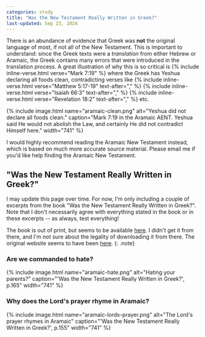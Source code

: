 ```yaml
---
categories: study
title: "Was the New Testament Really Written in Greek?"
last-updated: Sep 23, 2024
---
```


There is an abundance of evidence that Greek was **not** the original language of most, if not all of the New Testament. This is important to understand: since the Greek texts were a *translation* from either Hebrew or Aramaic, the Greek contains many errors that were introduced in the translation process. A great illustration of why this is so critical is {% include inline-verse.html verse="Mark 7:19" %} where the Greek has Yeshua declaring all foods clean, contradicting verses like {% include inline-verse.html verse="Matthew 5:17-19" text-after="," %} {% include inline-verse.html verse="Isaiah 66:3" text-after="," %} {% include inline-verse.html verse="Revelation 18:2" text-after="," %} etc.

{% include image.html name="aramaic-clean.png" alt="Yeshua did not declare all foods clean." caption="Mark 7:19 in the Aramaic AENT. Yeshua said He would not abolish the Law, and certainly He did not contradict Himself here." width="741" %}

I would highly recommend reading the Aramaic New Testament instead, which is based on much more accurate source material. Please email me if you'd like help finding the Aramaic New Testament.

## "Was the New Testament Really Written in Greek?"

I may update this page over time. For now, I'm only including a couple of excerpts from the book "Was the New Testament Really Written in Greek?". Note that I don't necessarily agree with everything stated in the book or in these excerpts -- as always, test everything!

The book is out of print, but seems to be available [here](https://archive.org/details/WastheNewTestamentReallyWritteninGreek1e). I didn't get it from there, and I'm not sure about the legality of downloading it from there. The original website seems to have been [here](https://web.archive.org/web/20090316103840/http://www.aramaicpeshitta.com/downloadbook.htm).
{: .note}

### Are we commanded to hate?

{% include image.html name="aramaic-hate.png" alt="Hating your parents?" caption="'Was the New Testament Really Written in Greek?', p.165" width="741" %}

### Why does the Lord's prayer rhyme in Aramaic?

{% include image.html name="aramaic-lords-prayer.png" alt="The Lord's prayer rhymes in Aramaic" caption="'Was the New Testament Really Written in Greek?', p.155" width="741" %}
